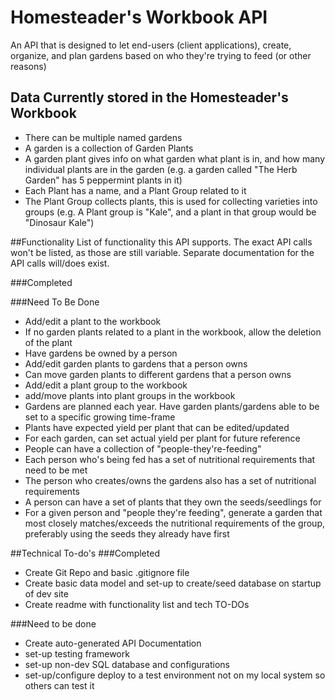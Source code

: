 # Homesteader's Workbook API
An API that is designed to let end-users (client applications), create, organize, and plan gardens based on who they're trying to feed (or other reasons) 


## Data Currently stored in the Homesteader's Workbook
* There can be multiple named gardens
* A garden is a collection of Garden Plants
* A garden plant gives info on what garden what plant is in, and how many individual plants are in the garden (e.g. a garden called "The Herb Garden" has 5 peppermint plants in it)
* Each Plant has a name, and a Plant Group related to it
* The Plant Group collects plants, this is used for collecting varieties into groups (e.g. A Plant group is "Kale", and a plant in that group would be "Dinosaur Kale")

##Functionality
List of functionality this API supports. The exact API calls won't be listed, as those are still variable. Separate documentation for the API calls will/does exist.

###Completed

###Need To Be Done
* Add/edit a plant to the workbook
* If no garden plants related to a plant in the workbook, allow the deletion of the plant
* Have gardens be owned by a person
* Add/edit garden plants to gardens that a person owns
* Can move garden plants to different gardens that a person owns
* Add/edit a plant group to the workbook
* add/move plants into plant groups in the workbook
* Gardens are planned each year. Have garden plants/gardens able to be set to a specific growing time-frame
* Plants have expected yield per plant that can be edited/updated
* For each garden, can set actual yield per plant for future reference
* People can have a collection of "people-they're-feeding"
* Each person who's being fed has a set of nutritional requirements that need to be met
* The person who creates/owns the gardens also has a set of nutritional requirements
* A person can have a set of plants that they own the seeds/seedlings for
* For a given person and "people they're feeding", generate a garden that most closely matches/exceeds the nutritional requirements of the group, preferably using the seeds they already have first


##Technical To-do's
###Completed
* Create Git Repo and basic .gitignore file
* Create basic data model and set-up to create/seed database on startup of dev site
* Create readme with functionality list and tech TO-DOs

###Need to be done
* Create auto-generated API Documentation
* set-up testing framework
* set-up non-dev SQL database and configurations
* set-up/configure deploy to a test environment not on my local system so others can test it